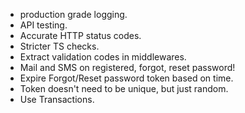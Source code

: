 - production grade logging.
- API testing.
- Accurate HTTP status codes.
- Stricter TS checks.
- Extract validation codes in middlewares.
- Mail and SMS on registered, forgot, reset password!
- Expire Forgot/Reset password token based on time.
- Token doesn't need to be unique, but just random.
- Use Transactions.